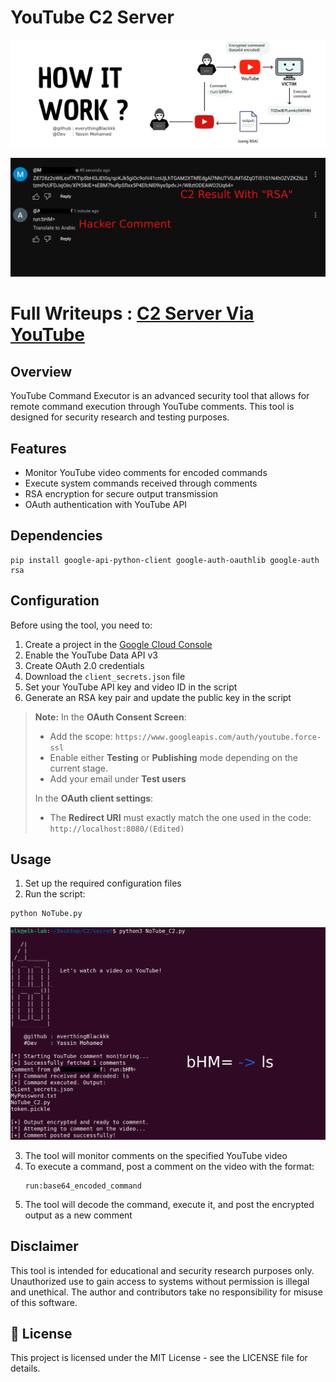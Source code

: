 # YouTube C2 Server

![ph2](https://github.com/everythingBlackkk/Youtube_C2/blob/main/Media/End.png?raw=true)

![ph1](https://github.com/everythingBlackkk/Youtube_C2/blob/main/Media/C2222.png?raw=true)

# Full Writeups : [C2 Server Via YouTube](https://medium.com/@snpxblack2006/c2-server-via-youtube-0564f023bc3e)
## Overview

YouTube Command Executor is an advanced security tool that allows for remote command execution through YouTube comments. This tool is designed for security research and testing purposes.

## Features

- Monitor YouTube video comments for encoded commands
- Execute system commands received through comments
- RSA encryption for secure output transmission
- OAuth authentication with YouTube API

## Dependencies

```
pip install google-api-python-client google-auth-oauthlib google-auth rsa
```

## Configuration

Before using the tool, you need to:

1. Create a project in the [Google Cloud Console](https://console.cloud.google.com/)
2. Enable the YouTube Data API v3
3. Create OAuth 2.0 credentials
4. Download the `client_secrets.json` file
5. Set your YouTube API key and video ID in the script
6. Generate an RSA key pair and update the public key in the script

> **Note:** In the **OAuth Consent Screen**:
> 
> - Add the scope: `https://www.googleapis.com/auth/youtube.force-ssl`
> - Enable either **Testing** or **Publishing** mode depending on the current stage.
> - Add your email under **Test users**
> 
> In the **OAuth client settings**:
> 
> - The **Redirect URI** must exactly match the one used in the code:  
>   `http://localhost:8080/(Edited)`


## Usage

1. Set up the required configuration files
2. Run the script:

```bash
python NoTube.py
```

![ph3](https://github.com/everythingBlackkk/Youtube_C2/blob/main/Media/C1.png?raw=true)



3. The tool will monitor comments on the specified YouTube video
4. To execute a command, post a comment on the video with the format:
   ```
   run:base64_encoded_command
   ```
5. The tool will decode the command, execute it, and post the encrypted output as a new comment

##  Disclaimer

This tool is intended for educational and security research purposes only. Unauthorized use to gain access to systems without permission is illegal and unethical. The author and contributors take no responsibility for misuse of this software.

## 📄 License

This project is licensed under the MIT License - see the LICENSE file for details.
